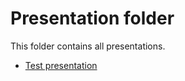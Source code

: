 # Presentation folder
This folder contains all presentations.

- [Test presentation](test-presentation/README.md)